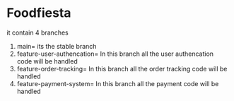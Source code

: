 # Foodfiesta

it contain 4 branches 

1) main= its the stable branch
2) feature-user-authencation= In this branch all the user authencation code will be handled
3) feature-order-tracking= In this branch all the order tracking code will be handled
4) feature-payment-system= In this branch all the payment code will be handled 
